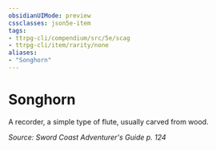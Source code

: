```yaml
---
obsidianUIMode: preview
cssclasses: json5e-item
tags:
- ttrpg-cli/compendium/src/5e/scag
- ttrpg-cli/item/rarity/none
aliases: 
- "Songhorn"
---
```

# Songhorn


A recorder, a simple type of flute, usually carved from wood.

*Source: Sword Coast Adventurer's Guide p. 124*